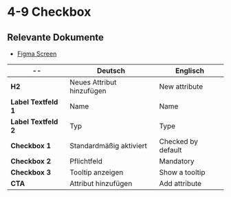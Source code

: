 # 4-9 Checkbox

## Relevante Dokumente

* [Figma Screen](https://www.figma.com/file/ObpEGoczbPSUsnoH7aPFLbdy/Workflow-Generator-Screens?node-id=455%3A11350)

-- | Deutsch | Englisch
---|---|---
**H2** | Neues Attribut hinzufügen | New attribute
**Label Textfeld 1** | Name | Name
**Label Textfeld 2** | Typ | Type
**Checkbox 1** | Standardmäßig aktiviert | Checked by default
**Checkbox 2** | Pflichtfeld | Mandatory
**Checkbox 3** | Tooltip anzeigen | Show a tooltip
**CTA** | Attribut hinzufügen | Add attribute